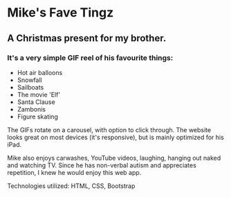 # Mike's Fave Tingz

## A Christmas present for my brother.

### It's a very simple GIF reel of his favourite things:

* Hot air balloons
* Snowfall
* Sailboats
* The movie 'Elf'
* Santa Clause
* Zambonis
* Figure skating

The GIFs rotate on a carousel, with option to click through. The website looks great on most devices (it's responsive), but is mainly optimized for his iPad. 

Mike also enjoys carwashes, YouTube videos, laughing, hanging out naked and watching TV. Since he has non-verbal autism and appreciates repetition, I knew he would enjoy this web app. 

Technologies utilized: HTML, CSS, Bootstrap

